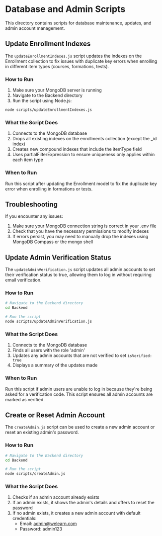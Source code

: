 # Database and Admin Scripts

This directory contains scripts for database maintenance, updates, and admin account management.

## Update Enrollment Indexes

The `updateEnrollmentIndexes.js` script updates the indexes on the Enrollment collection to fix issues with duplicate key errors when enrolling in different item types (courses, formations, tests).

### How to Run

1. Make sure your MongoDB server is running
2. Navigate to the Backend directory
3. Run the script using Node.js:

```bash
node scripts/updateEnrollmentIndexes.js
```

### What the Script Does

1. Connects to the MongoDB database
2. Drops all existing indexes on the enrollments collection (except the _id index)
3. Creates new compound indexes that include the itemType field
4. Uses partialFilterExpression to ensure uniqueness only applies within each item type

### When to Run

Run this script after updating the Enrollment model to fix the duplicate key error when enrolling in formations or tests.

## Troubleshooting

If you encounter any issues:

1. Make sure your MongoDB connection string is correct in your .env file
2. Check that you have the necessary permissions to modify indexes
3. If errors persist, you may need to manually drop the indexes using MongoDB Compass or the mongo shell

## Update Admin Verification Status

The `updateAdminVerification.js` script updates all admin accounts to set their verification status to true, allowing them to log in without requiring email verification.

### How to Run

```bash
# Navigate to the Backend directory
cd Backend

# Run the script
node scripts/updateAdminVerification.js
```

### What the Script Does

1. Connects to the MongoDB database
2. Finds all users with the role 'admin'
3. Updates any admin accounts that are not verified to set `isVerified: true`
4. Displays a summary of the updates made

### When to Run

Run this script if admin users are unable to log in because they're being asked for a verification code. This script ensures all admin accounts are marked as verified.

## Create or Reset Admin Account

The `createAdmin.js` script can be used to create a new admin account or reset an existing admin's password.

### How to Run

```bash
# Navigate to the Backend directory
cd Backend

# Run the script
node scripts/createAdmin.js
```

### What the Script Does

1. Checks if an admin account already exists
2. If an admin exists, it shows the admin's details and offers to reset the password
3. If no admin exists, it creates a new admin account with default credentials:
   - Email: admin@welearn.com
   - Password: admin123

